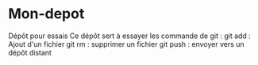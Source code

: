 # Mon-depot
Dépôt pour essais
Ce dépôt sert à essayer les commande de git :
  git add : Ajout d'un fichier
  git rm  : supprimer un fichier
  git push : envoyer vers un dépôt distant
